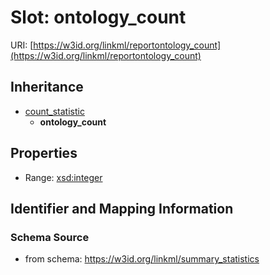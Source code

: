 # Slot: ontology_count

URI: [https://w3id.org/linkml/reportontology_count](https://w3id.org/linkml/reportontology_count)




## Inheritance

* [count_statistic](count_statistic.md)
    * **ontology_count**



## Properties

 * Range: [xsd:integer](http://www.w3.org/2001/XMLSchema#integer)



## Identifier and Mapping Information







### Schema Source


* from schema: https://w3id.org/linkml/summary_statistics



